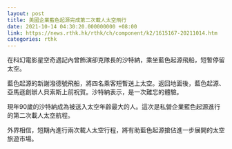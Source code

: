 ```yaml
---
layout: post
title: 美國企業藍色起源完成第二次載人太空飛行
date: 2021-10-14 04:30:20.000000000 +08:00
link: https://news.rthk.hk/rthk/ch/component/k2/1615167-20211014.htm
categories: rthk
---
```


在科幻電影星空奇遇記內曾飾演卻克隊長的沙特納，乘坐藍色起源飛船，短暫停留太空。

藍色起源的新謝潑德號飛船，將四名乘客短暫送上太空。返回地面後，藍色起源、亞馬遜創辦人貝索斯上前祝賀。沙特納表示，是一次難忘的體驗。

現年90歲的沙特納成為被送入太空年齡最大的人。這次是私營企業藍色起源進行的第二次載人太空航程。

外界相信，短期內進行兩次載人太空行程，將有助藍色起源搶佔進一步展開的太空旅遊市場。
